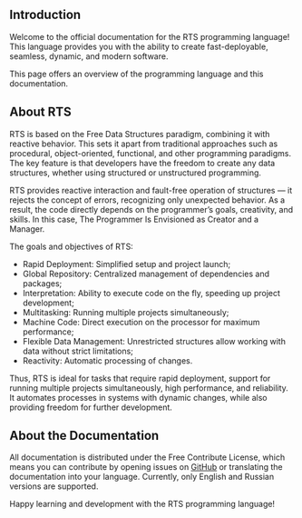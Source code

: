 ## Introduction

Welcome to the official documentation for the RTS programming language!
This language provides you with the ability to create fast-deployable, 
seamless, dynamic, and modern software.

This page offers an overview of the programming language and this 
documentation.

## About RTS

RTS is based on the Free Data Structures paradigm, combining it with 
reactive behavior. This sets it apart from traditional approaches such 
as procedural, object-oriented, functional, and other programming paradigms. 
The key feature is that developers have the freedom to create any data 
structures, whether using structured or unstructured programming.

RTS provides reactive interaction and fault-free operation of structures — 
it rejects the concept of errors, recognizing only unexpected behavior. 
As a result, the code directly depends on the programmer’s goals, 
creativity, and skills. In this case, The Programmer Is Envisioned as 
Creator and a Manager.

The goals and objectives of RTS:

* Rapid Deployment: Simplified setup and project launch;
* Global Repository: Centralized management of dependencies and packages;
* Interpretation: Ability to execute code on the fly, speeding up project development;
* Multitasking: Running multiple projects simultaneously;
* Machine Code: Direct execution on the processor for maximum performance;
* Flexible Data Management: Unrestricted structures allow working with data without strict limitations;
* Reactivity: Automatic processing of changes.

Thus, RTS is ideal for tasks that require rapid deployment, support for
running multiple projects simultaneously, high performance, and reliability.
It automates processes in systems with dynamic changes, while also providing
freedom for further development.

## About the Documentation

All documentation is distributed under the Free Contribute License, which means 
you can contribute by opening issues on [GitHub](https://github.com/miruji/rts-docs) 
or translating the documentation into your language. Currently, only English 
and Russian versions are supported.

Happy learning and development with the RTS programming language!